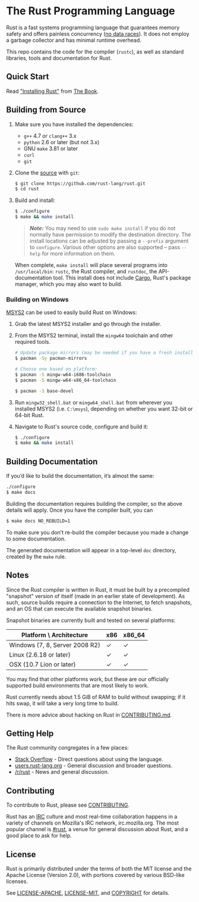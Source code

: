 # The Rust Programming Language

Rust is a fast systems programming language that guarantees
memory safety and offers painless concurrency ([no data races]).
It does not employ a garbage collector and has minimal runtime overhead.

This repo contains the code for the compiler (`rustc`), as well
as standard libraries, tools and documentation for Rust.

[no data races]: http://blog.rust-lang.org/2015/04/10/Fearless-Concurrency.html

## Quick Start

Read ["Installing Rust"] from [The Book].

["Installing Rust"]: https://doc.rust-lang.org/book/installing-rust.html
[The Book]: https://doc.rust-lang.org/book/index.html

## Building from Source

1. Make sure you have installed the dependencies:

   * `g++` 4.7 or `clang++` 3.x
   * `python` 2.6 or later (but not 3.x)
   * GNU `make` 3.81 or later
   * `curl`
   * `git`

2. Clone the [source] with `git`:

   ```sh
   $ git clone https://github.com/rust-lang/rust.git
   $ cd rust
   ```

[source]: https://github.com/rust-lang/rust

3. Build and install:

    ```sh
    $ ./configure
    $ make && make install
    ```

    > ***Note:*** You may need to use `sudo make install` if you do not
    > normally have permission to modify the destination directory. The
    > install locations can be adjusted by passing a `--prefix` argument
    > to `configure`. Various other options are also supported – pass
    > `--help` for more information on them.

    When complete, `make install` will place several programs into
    `/usr/local/bin`: `rustc`, the Rust compiler, and `rustdoc`, the
    API-documentation tool. This install does not include [Cargo],
    Rust's package manager, which you may also want to build.

[Cargo]: https://github.com/rust-lang/cargo

### Building on Windows

[MSYS2](http://msys2.github.io/) can be used to easily build Rust on Windows:

1. Grab the latest MSYS2 installer and go through the installer.

2. From the MSYS2 terminal, install the `mingw64` toolchain and other required
   tools.

   ```sh
   # Update package mirrors (may be needed if you have a fresh install of MSYS2)
   $ pacman -Sy pacman-mirrors

   # Choose one based on platform:
   $ pacman -S mingw-w64-i686-toolchain
   $ pacman -S mingw-w64-x86_64-toolchain

   $ pacman -S base-devel
   ```

3. Run `mingw32_shell.bat` or `mingw64_shell.bat` from wherever you installed
   MSYS2 (i.e. `C:\msys`), depending on whether you want 32-bit or 64-bit Rust.

4. Navigate to Rust's source code, configure and build it:

   ```sh
   $ ./configure
   $ make && make install
   ```

## Building Documentation

If you’d like to build the documentation, it’s almost the same:

```sh
./configure
$ make docs
```

Building the documentation requires building the compiler, so the above
details will apply. Once you have the compiler built, you can

```sh
$ make docs NO_REBUILD=1
```

To make sure you don’t re-build the compiler because you made a change
to some documentation.

The generated documentation will appear in a top-level `doc` directory,
created by the `make` rule.

## Notes

Since the Rust compiler is written in Rust, it must be built by a
precompiled "snapshot" version of itself (made in an earlier state of
development). As such, source builds require a connection to the Internet, to
fetch snapshots, and an OS that can execute the available snapshot binaries.

Snapshot binaries are currently built and tested on several platforms:

| Platform \ Architecture        | x86 | x86_64 |
|--------------------------------|-----|--------|
| Windows (7, 8, Server 2008 R2) | ✓   | ✓      |
| Linux (2.6.18 or later)        | ✓   | ✓      |
| OSX (10.7 Lion or later)       | ✓   | ✓      |

You may find that other platforms work, but these are our officially
supported build environments that are most likely to work.

Rust currently needs about 1.5 GiB of RAM to build without swapping; if it hits
swap, it will take a very long time to build.

There is more advice about hacking on Rust in [CONTRIBUTING.md].

[CONTRIBUTING.md]: https://github.com/rust-lang/rust/blob/master/CONTRIBUTING.md

## Getting Help

The Rust community congregates in a few places:

* [Stack Overflow] - Direct questions about using the language.
* [users.rust-lang.org] - General discussion and broader questions.
* [/r/rust] - News and general discussion.

[Stack Overflow]: http://stackoverflow.com/questions/tagged/rust
[/r/rust]: http://reddit.com/r/rust
[users.rust-lang.org]: https://users.rust-lang.org/

## Contributing

To contribute to Rust, please see [CONTRIBUTING](CONTRIBUTING.md).

Rust has an [IRC] culture and most real-time collaboration happens in a
variety of channels on Mozilla's IRC network, irc.mozilla.org. The
most popular channel is [#rust], a venue for general discussion about
Rust, and a good place to ask for help.

[IRC]: https://en.wikipedia.org/wiki/Internet_Relay_Chat
[#rust]: irc://irc.mozilla.org/rust

## License

Rust is primarily distributed under the terms of both the MIT license
and the Apache License (Version 2.0), with portions covered by various
BSD-like licenses.

See [LICENSE-APACHE](LICENSE-APACHE), [LICENSE-MIT](LICENSE-MIT), and [COPYRIGHT](COPYRIGHT) for details.
